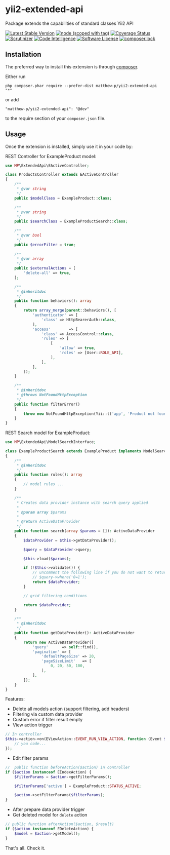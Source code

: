 # yii2-extended-api
Package extends the capabilities of standard classes Yii2 API

[![Latest Stable Version](https://poser.pugx.org/matthew-p/yii2-extended-api/v/stable?style=flat-square)](https://packagist.org/packages/matthew-p/yii2-extended-api)
[![node (scoped with tag)](https://travis-ci.org/MatthewPattell/yii2-extended-api.svg?branch=master&style=flat-square)](https://travis-ci.org/MatthewPattell/yii2-extended-api)
[![Coverage Status](https://coveralls.io/repos/github/MatthewPattell/yii2-extended-api/badge.svg?branch=master&style=flat-square)](https://coveralls.io/github/MatthewPattell/yii2-extended-api?branch=master)
[![Scrutinizer](https://scrutinizer-ci.com/g/MatthewPattell/yii2-extended-api/badges/quality-score.png?b=master&style=flat-square)](https://scrutinizer-ci.com/g/MatthewPattell/yii2-extended-api)
[![Code Intelligence](https://scrutinizer-ci.com/g/MatthewPattell/yii2-extended-api/badges/code-intelligence.svg?b=master&style=flat-square)](https://scrutinizer-ci.com/g/MatthewPattell/yii2-extended-api)
[![Software License](https://poser.pugx.org/matthew-p/yii2-extended-api/license?style=flat-square)](https://packagist.org/packages/matthew-p/yii2-extended-api)
[![composer.lock](https://poser.pugx.org/matthew-p/yii2-extended-api/composerlock?format=flat-square&style=flat-square)](https://packagist.org/packages/matthew-p/yii2-extended-api)

Installation
------------

The preferred way to install this extension is through [composer](http://getcomposer.org/download/).

Either run

```
php composer.phar require --prefer-dist matthew-p/yii2-extended-api "*"
```

or add

```
"matthew-p/yii2-extended-api": "@dev"
```

to the require section of your `composer.json` file.

Usage
-----

Once the extension is installed, simply use it in your code by:

REST Controller for ExampleProduct model:
```php
use MP\ExtendedApi\EActiveController;

class ProductsController extends EActiveController
{
    /**
     * @var string
     */
    public $modelClass = ExampleProduct::class;

    /**
     * @var string
     */
    public $searchClass = ExampleProductSearch::class;

    /**
     * @var bool
     */
    public $errorFilter = true;
    
    /**
     * @var array
     */
    public $externalActions = [
        'delete-all' => true,
    ];

    /**
     * @inheritdoc
     */
    public function behaviors(): array
    {
        return array_merge(parent::behaviors(), [
            'authenticator' => [
                'class' => HttpBearerAuth::class,
            ],
            'access'        => [
                'class' => AccessControl::class,
                'rules' => [
                    [
                        'allow' => true,
                        'roles' => [User::ROLE_API],
                    ],
                ],
            ],
        ]);
    }

    /**
     * @inheritdoc
     * @throws NotFoundHttpException
     */
    public function filterError()
    {
        throw new NotFoundHttpException(Yii::t('app', 'Product not found'), self::FILTER_ERROR_CODE);
    }
}
```

REST Search model for ExampleProduct:
```php
use MP\ExtendedApi\ModelSearchInterface;

class ExampleProductSearch extends ExampleProduct implements ModelSearchInterface
{
    /**
     * @inheritdoc
     */
    public function rules(): array
    {
        // model rules ...
    }

    /**
     * Creates data provider instance with search query applied
     *
     * @param array $params
     *
     * @return ActiveDataProvider
     */
    public function search(array $params = []): ActiveDataProvider
    {
        $dataProvider = $this->getDataProvider();

        $query = $dataProvider->query;

        $this->load($params);

        if (!$this->validate()) {
            // uncomment the following line if you do not want to return any records when validation fails
            // $query->where('0=1');
            return $dataProvider;
        }

        // grid filtering conditions

        return $dataProvider;
    }

    /**
     * @inheritdoc
     */
    public function getDataProvider(): ActiveDataProvider
    {
        return new ActiveDataProvider([
            'query'      => self::find(),
            'pagination' => [
                'defaultPageSize' => 20,
                'pageSizeLimit'   => [
                    0, 20, 50, 100,
                ],
            ],
        ]);
    }
}
```

Features:
 - Delete all models action (support filtering, add headers)
 - Filtering via custom data provider
 - Custom error if filter result empty
 - View action trigger
 ```php
 // In controller
 $this->action->on(EViewAction::EVENT_RUN_VIEW_ACTION, function (Event $event) use ($action) {
     // you code...
 });
 ```
 - Edit filter params
 ```php
 //  public function beforeAction($action) in controller
 if ($action instanceof EIndexAction) {
     $filterParams = $action->getFilterParams();

     $filterParams['active'] = ExampleProduct::STATUS_ACTIVE;

     $action->setFilterParams($filterParams);
 }
 ``` 
 - After prepare data provider trigger
 - Get deleted model for `delete` action
 ```php
 // public function afterAction($action, $result)
 if ($action instanceof EDeleteAction) {
     $model = $action->getModel();
 }
 ```
 
That's all. Check it.
